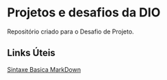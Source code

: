 # Projetos e desafios da DIO
Repositório criado para o Desafio de Projeto.


## Links Úteis
[Sintaxe Basica MarkDown](https://www.markdownguide.org)

